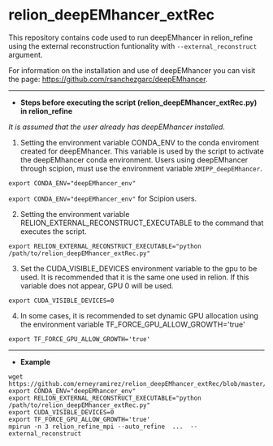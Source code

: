 # relion_deepEMhancer_extRec

This repository contains code used to run deepEMhancer in relion_refine using the external reconstruction funtionality with `--external_reconstruct` argument.

For information on the installation and use of deepEMhancer you can visit the page: https://github.com/rsanchezgarc/deepEMhancer. 


---
* **Steps before executing the script (relion_deepEMhancer_extRec.py) in relion_refine**

*It is assumed that the user already has deepEMhancer installed.*


 1. Setting the environment variable CONDA_ENV to the conda enviroment created for deepEMhancer. This variable is used by the script to activate the deepEMhancer conda environment. Users using deepEMhancer through scipion, must use the environment variable `XMIPP_deepEMhancer`.   
 
 `export CONDA_ENV="deepEMhancer_env"`
 
 `export CONDA_ENV="deepEMhancer_env"`  for Scipion users.
   
 2. Setting the environment variable RELION_EXTERNAL_RECONSTRUCT_EXECUTABLE to the command that executes the script.

`export RELION_EXTERNAL_RECONSTRUCT_EXECUTABLE="python /path/to/relion_deepEMhancer_extRec.py"`

3. Set the CUDA_VISIBLE_DEVICES environment variable to the gpu to be used. It is recommended that it is the same one used in relion. If this variable does not appear, GPU 0 will be used.

`export CUDA_VISIBLE_DEVICES=0`

4. In some cases, it is recommended to set dynamic GPU allocation using the environment variable TF_FORCE_GPU_ALLOW_GROWTH='true'

`export TF_FORCE_GPU_ALLOW_GROWTH='true'`

---
* **Example**
 
```
wget https://github.com/erneyramirez/relion_deepEMhancer_extRec/blob/master/relion_deepEMhancer_extRec.py
export CONDA_ENV="deepEMhancer_env"
export RELION_EXTERNAL_RECONSTRUCT_EXECUTABLE="python /path/to/relion_deepEMhancer_extRec.py"
export CUDA_VISIBLE_DEVICES=0
export TF_FORCE_GPU_ALLOW_GROWTH='true'
mpirun -n 3 relion_refine_mpi --auto_refine  ...  --external_reconstruct
```
